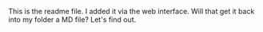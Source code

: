 This is the readme file. I added it via the web interface. Will that get it back into my folder a MD file? Let's find out.
